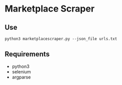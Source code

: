 # Marketplace Scraper
## Use
`python3 marketplacescraper.py --json_file urls.txt`
## Requirements
 - python3
 - selenium
 - argparse
